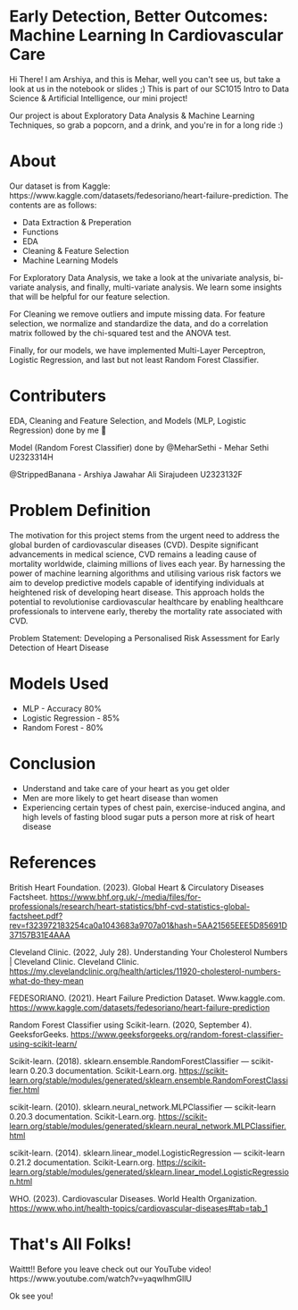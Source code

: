 <h1>Early Detection, Better Outcomes: Machine Learning In Cardiovascular Care </h1>
<p>
  Hi There! I am Arshiya, and this is Mehar, well you can't see us, but take a look at us in the notebook or slides ;) This is part of our SC1015 Intro to Data Science & Artificial Intelligence, our mini project!
</p>

<p>
  Our project is about Exploratory Data Analysis & Machine Learning Techniques, so grab a popcorn, and a drink, and you're in for a long ride :)
</p>
<h1>About</h1>
<p>
  Our dataset is from Kaggle: https://www.kaggle.com/datasets/fedesoriano/heart-failure-prediction. The contents are as follows:
  <ul>
  <li>Data Extraction & Preperation</li>
  <li>Functions</li>
  <li>EDA</li>
  <li>Cleaning & Feature Selection</li>
  <li>Machine Learning Models</li>
</ul>
</p>
<p>
  For Exploratory Data Analysis, we take a look at the univariate analysis, bi-variate analysis, and finally, multi-variate analysis. We learn some insights that will be helpful for our feature selection.
</p>
<p>
  For Cleaning we remove outliers and impute missing data. For feature selection, we normalize and standardize the data, and do a correlation matrix followed by the chi-squared test and the ANOVA test.
</p>
<p>
  Finally, for our models, we have implemented Multi-Layer Perceptron, Logistic Regression, and last but not least Random Forest Classifier.
</p>
<h1>Contributers</h1>
<p>
  EDA, Cleaning and Feature Selection, and Models (MLP, Logistic Regression) done by me 🫶
</p>
<p>
 Model (Random Forest Classifier) done by @MeharSethi - Mehar Sethi U2323314H
</p>
<p>
  @StrippedBanana - Arshiya Jawahar Ali Sirajudeen U2323132F
</p>

<h1> Problem Definition</h1>
<p>
The motivation for this project stems from the urgent need to address the global burden of cardiovascular diseases (CVD). Despite significant advancements in medical science, CVD remains a leading cause of mortality worldwide, claiming millions of lives each year. By harnessing the power of machine learning algorithms and utilising various risk factors we aim to develop predictive models capable of identifying individuals at heightened risk of developing heart disease. This approach holds the potential to revolutionise cardiovascular healthcare by enabling healthcare professionals to intervene early, thereby the mortality rate associated with CVD.
  
</p>
  
<p>
  Problem Statement: Developing a Personalised Risk Assessment for Early Detection of Heart Disease
</p>

<h1>Models Used</h1>
<ul>
  <li>MLP - Accuracy 80%</li>
  <li>Logistic Regression - 85%</li>
  <li>Random Forest - 80%</li>
</ul>

<h1>Conclusion</h1>
<ul>
  <li>Understand and take care of your heart as you get older
</li>
  <li>
    Men are more likely to get heart disease than women

  </li>
  <li>
    Experiencing certain types of chest pain, exercise-induced angina, and high levels of fasting blood sugar puts a person more at risk of heart disease
  </li>
</ul>


<h1>References</h1>

British Heart Foundation. (2023). Global Heart & Circulatory Diseases Factsheet. https://www.bhf.org.uk/-/media/files/for-professionals/research/heart-statistics/bhf-cvd-statistics-global-factsheet.pdf?rev=f323972183254ca0a1043683a9707a01&hash=5AA21565EEE5D85691D37157B31E4AAA

Cleveland Clinic. (2022, July 28). Understanding Your Cholesterol Numbers | Cleveland Clinic. Cleveland Clinic. https://my.clevelandclinic.org/health/articles/11920-cholesterol-numbers-what-do-they-mean

FEDESORIANO. (2021). Heart Failure Prediction Dataset. Www.kaggle.com. https://www.kaggle.com/datasets/fedesoriano/heart-failure-prediction

Random Forest Classifier using Scikit-learn. (2020, September 4). GeeksforGeeks. https://www.geeksforgeeks.org/random-forest-classifier-using-scikit-learn/

Scikit-learn. (2018). sklearn.ensemble.RandomForestClassifier — scikit-learn 0.20.3 documentation. Scikit-Learn.org. https://scikit-learn.org/stable/modules/generated/sklearn.ensemble.RandomForestClassifier.html

scikit-learn. (2010). sklearn.neural_network.MLPClassifier — scikit-learn 0.20.3 documentation. Scikit-Learn.org. https://scikit-learn.org/stable/modules/generated/sklearn.neural_network.MLPClassifier.html

scikit-learn. (2014). sklearn.linear_model.LogisticRegression — scikit-learn 0.21.2 documentation. Scikit-Learn.org. https://scikit-learn.org/stable/modules/generated/sklearn.linear_model.LogisticRegression.html

WHO. (2023). Cardiovascular Diseases. World Health Organization. https://www.who.int/health-topics/cardiovascular-diseases#tab=tab_1

<h1>That's All Folks!</h1>
<p> Waittt!! Before you leave check out our YouTube video! 
https://www.youtube.com/watch?v=yaqwlhmGllU


  </p>

  <p>Ok see you!</p>
